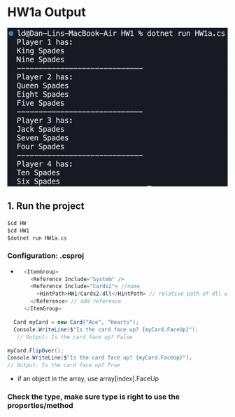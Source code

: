 # HW1a Output

<img width="1552" alt="Card Distribution Screenshot" src="https://github.com/qrran/CSC350H/blob/main/HW/HW1/HW1a.png">

## 1. Run the project

```cs
$cd HW
$cd HW1
$dotnet run HW1a.cs
```

### Configuration: .csproj

- ```cs
    <ItemGroup>
      <Reference Include="System" />
      <Reference Include="Cards2"> //name
        <HintPath>HW1/Cards2.dll</HintPath> // relative path of dll under same directory
      </Reference> // add reference
    </ItemGroup>
  ```

```cs
  Card myCard = new Card("Ace", "Hearts");
  Console.WriteLine($"Is the card face up? {myCard.FaceUp}");
   // Output: Is the card face up? False
```

```cs
myCard.FlipOver();
Console.WriteLine($"Is the card face up? {myCard.FaceUp}");
// Output: Is the card face up? True
```

- if an object in the array, use array[index].FaceUp

### Check the type, make sure type is right to use the properties/method

